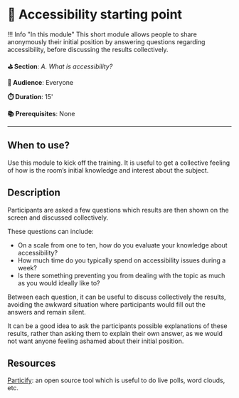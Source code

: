 # 🚀 Accessibility starting point

!!! Info "In this module"
    This short module allows people to share anonymously their initial position by
    answering questions regarding accessibility, before discussing the results
    collectively.

**⛳️ Section**: *A. What is accessibility?*

**👥 Audience**: Everyone

**⏱️ ️Duration**: 15'

**📚 Prerequisites**: None

---

## When to use?

Use this module to kick off the training. It is useful to get a collective feeling of how is the room’s initial knowledge and interest about the subject.

## Description

Participants are asked a few questions which results are then shown on the screen and discussed collectively.

These questions can include:

- On a scale from one to ten, how do you evaluate your knowledge about accessibility?
- How much time do you typically spend on accessibility issues during a week?
- Is there something preventing you from dealing with the topic as much as you would ideally like to?

Between each question, it can be useful to discuss collectively the results, avoiding the awkward situation where participants would fill out the answers and remain silent.

It can be a good idea to ask the participants possible explanations of these results, rather than asking them to explain their own answer, as we would not want anyone feeling ashamed about their initial position.

## Resources

[Particify](https://www.particify.de/en/): an open source tool which is useful to do live polls, word clouds, etc.
